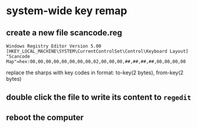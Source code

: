 # system-wide key remap

## create a new file **scancode.reg**

```
Windows Registry Editor Version 5.00
[HKEY_LOCAL_MACHINE\SYSTEM\CurrentControlSet\Control\Keyboard Layout]
"Scancode Map"=hex:00,00,00,00,00,00,00,00,02,00,00,00,##,##,##,##,00,00,00,00 
```

replace the sharps with key codes in format:
to-key(2 bytes), from-key(2 bytes)

## double click the file to write its content to `regedit`

## reboot the computer 